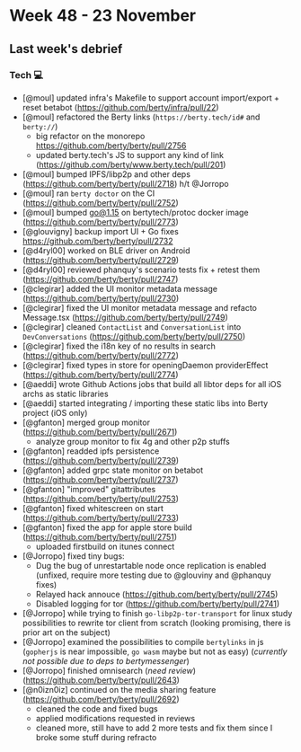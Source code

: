 # Week 48 - 23 November

## Last week's debrief

### Tech :computer:

* [@moul] updated infra's Makefile to support account import/export + reset betabot (https://github.com/berty/infra/pull/22)
* [@moul] refactored the Berty links (`https://berty.tech/id#` and `berty://`)
    * big refactor on the monorepo https://github.com/berty/berty/pull/2756
    * updated berty.tech's JS to support any kind of link (https://github.com/berty/www.berty.tech/pull/201)
* [@moul] bumped IPFS/libp2p and other deps (https://github.com/berty/berty/pull/2718) h/t @Jorropo
* [@moul] ran `berty doctor` on the CI (https://github.com/berty/berty/pull/2752)
* [@moul] bumped go@1.15 on bertytech/protoc docker image (https://github.com/berty/berty/pull/2773)
* [@glouvigny] backup import UI + Go fixes https://github.com/berty/berty/pull/2732
* [@d4ryl00] worked on BLE driver on Android (https://github.com/berty/berty/pull/2729)
* [@d4ryl00] reviewed phanquy's scenario tests fix + retest them (https://github.com/berty/berty/pull/2747)
* [@clegirar] added the UI monitor metadata message (https://github.com/berty/berty/pull/2730)
* [@clegirar] fixed the UI monitor metadata message and refacto Message.tsx (https://github.com/berty/berty/pull/2749)
* [@clegirar] cleaned `ContactList` and `ConversationList` into `DevConversations` (https://github.com/berty/berty/pull/2750)
* [@clegirar] fixed the i18n key of no results in search (https://github.com/berty/berty/pull/2772)
* [@clegirar] fixed types in store for openingDaemon providerEffect (https://github.com/berty/berty/pull/2774)
* [@aeddi] wrote Github Actions jobs that build all libtor deps for all iOS archs as static libraries
* [@aeddi] started integrating / importing these static libs into Berty project (iOS only)
* [@gfanton] merged group monitor (https://github.com/berty/berty/pull/2671)
    * analyze group monitor to fix 4g and other p2p stuffs
* [@gfanton] readded ipfs persistence (https://github.com/berty/berty/pull/2739)
* [@gfanton] added grpc state monitor on betabot (https://github.com/berty/berty/pull/2737)
* [@gfanton] "improved"  gitattributes (https://github.com/berty/berty/pull/2753)
* [@gfanton] fixed whitescreen on start (https://github.com/berty/berty/pull/2733)
* [@gfanton] fixed the app for apple store build (https://github.com/berty/berty/pull/2751)
    * uploaded firstbuild on itunes connect
* [@Jorropo] fixed tiny bugs:
    * Dug the bug of unrestartable node once replication is enabled (unfixed, require more testing due to @glouviny and @phanquy fixes)
    * Relayed hack annouce (https://github.com/berty/berty/pull/2745)
    * Disabled logging for tor (https://github.com/berty/berty/pull/2741)
* [@Jorropo] while trying to finish `go-libp2p-tor-transport` for linux study possibilities to rewrite tor client from scratch (looking promising, there is prior art on the subject)
* [@Jorropo] examined the possibilities to compile `bertylinks` in js (`gopherjs` is near impossible, `go wasm` maybe but not as easy) (*currently not possible due to deps to bertymessenger*)
* [@Jorropo] finished omnisearch (*need review*) (https://github.com/berty/berty/pull/2643)
* [@n0izn0iz] continued on the media sharing feature (https://github.com/berty/berty/pull/2692)
  * cleaned the code and fixed bugs
  * applied modifications requested in reviews
  * cleaned more, still have to add 2 more tests and fix them since I broke some stuff during refracto
